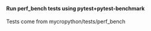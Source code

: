 #### Run perf_bench tests using pytest+pytest-benchmark

Tests come from mycropython/tests/perf_bench

